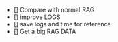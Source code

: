 - [] Compare with normal RAG
- [] improve LOGS
- [] save logs and time for reference
- [] Get a big RAG DATA